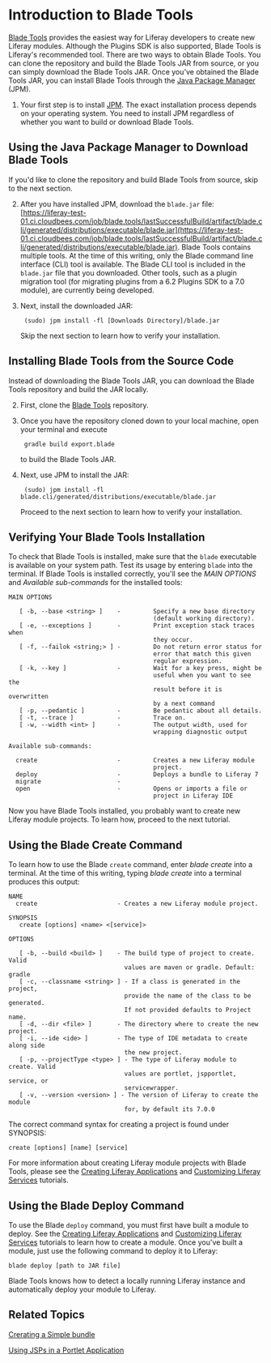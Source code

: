 # Introduction to Blade Tools [](id=installing-blade-tools)

[Blade Tools](https://github.com/gamerson/blade.tools) provides the easiest way
for Liferay developers to create new Liferay modules. Although the Plugins SDK
is also supported, Blade Tools is Liferay's recommended tool. There are two ways
to obtain Blade Tools. You can clone the repository and build the Blade Tools
JAR from source, or you can simply download the Blade Tools JAR. Once you've
obtained the Blade Tools JAR, you can install Blade Tools through the [Java
Package Manager](http://jpm4j.org) (JPM). 

1. Your first step is to install [JPM](http://jpm4j.org/#!/md/install). The
   exact installation process depends on your operating system. You need to
   install JPM regardless of whether you want to build or download Blade Tools. 

## Using the Java Package Manager to Download Blade Tools [](id=using-the-java-package-manager-to-download-blade-tools)

If you'd like to clone the repository and build Blade Tools from source, skip to
the next section.

2. After you have installed JPM, download the `blade.jar` file:
   [https://liferay-test-01.ci.cloudbees.com/job/blade.tools/lastSuccessfulBuild/artifact/blade.cli/generated/distributions/executable/blade.jar](https://liferay-test-01.ci.cloudbees.com/job/blade.tools/lastSuccessfulBuild/artifact/blade.cli/generated/distributions/executable/blade.jar).
   Blade Tools contains multiple tools. At the time of this writing, only the
   Blade command line interface (CLI) tool is available. The Blade CLI tool is
   included in the `blade.jar` file that you downloaded. Other tools, such as a
   plugin migration tool (for migrating plugins from a 6.2 Plugins SDK to a 7.0
   module), are currently being developed.

3. Next, install the downloaded JAR:

        (sudo) jpm install -fl [Downloads Directory]/blade.jar

    Skip the next section to learn how to verify your installation.

## Installing Blade Tools from the Source Code [](id=installing-blade-tools-from-the-source-code)

Instead of downloading the Blade Tools JAR, you can download the Blade
Tools repository and build the JAR locally.

2. First, clone the [Blade Tools](https://github.com/gamerson/blade.tools)
   repository.

3. Once you have the repository cloned down to your local machine, open your
   terminal and execute

        gradle build export.blade

    to build the Blade Tools JAR.

4. Next, use JPM to install the JAR:

        (sudo) jpm install -fl blade.cli/generated/distributions/executable/blade.jar

    Proceed to the next section to learn how to verify your installation.

## Verifying Your Blade Tools Installation

To check that Blade Tools is installed, make sure that the `blade` executable is
available on your system path. Test its usage by entering `blade` into the
terminal. If Blade Tools is installed correctly, you'll see the *MAIN OPTIONS*
and *Available sub-commands* for the installed tools:

    MAIN OPTIONS

       [ -b, --base <string> ]    -         Specify a new base directory
                                            (default working directory).
       [ -e, --exceptions ]       -         Print exception stack traces when
                                            they occur.
       [ -f, --failok <string;> ] -         Do not return error status for
                                            error that match this given
                                            regular expression.
       [ -k, --key ]              -         Wait for a key press, might be
                                            useful when you want to see the
                                            result before it is overwritten
                                            by a next command
       [ -p, --pedantic ]         -         Be pedantic about all details.
       [ -t, --trace ]            -         Trace on.
       [ -w, --width <int> ]      -         The output width, used for
                                            wrapping diagnostic output

    Available sub-commands: 

      create                      -         Creates a new Liferay module
                                            project. 
      deploy                      -         Deploys a bundle to Liferay 7 
      migrate                     -
      open                        -         Opens or imports a file or
                                            project in Liferay IDE 

Now you have Blade Tools installed, you probably want to create new Liferay
module projects. To learn how, proceed to the next tutorial.

## Using the Blade Create Command

To learn how to use the Blade `create` command, enter *blade create* into a
terminal. At the time of this writing, typing *blade create* into a terminal
produces this output:

    NAME
      create                      - Creates a new Liferay module project.

    SYNOPSIS
       create [options] <name> <[service]>

    OPTIONS

       [ -b, --build <build> ]    - The build type of project to create. Valid
                                    values are maven or gradle. Default: gradle
       [ -c, --classname <string> ] - If a class is generated in the project,
                                    provide the name of the class to be generated.
                                    If not provided defaults to Project name.
       [ -d, --dir <file> ]       - The directory where to create the new project.
       [ -i, --ide <ide> ]        - The type of IDE metadata to create along side
                                    the new project.
       [ -p, --projectType <type> ] - The type of Liferay module to create. Valid
                                    values are portlet, jspportlet, service, or
                                    servicewrapper.
       [ -v, --version <version> ] - The version of Liferay to create the module
                                    for, by default its 7.0.0

The correct command syntax for creating a project is found under SYNOPSIS:

    create [options] [name] [service]

For more information about creating Liferay module projects with Blade Tools,
please see the [Creating Liferay Applications]() and
[Customizing Liferay Services]() tutorials.

## Using the Blade Deploy Command

To use the Blade `deploy` command, you must first have built a module to deploy.
See the [Creating Liferay Applications]() and
[Customizing Liferay Services]() tutorials to learn how to create a module. Once
you've built a module, just use the following command to deploy it to Liferay:

    blade deploy [path to JAR file]

Blade Tools knows how to detect a locally running Liferay instance and
automatically deploy your module to Liferay.

## Related Topics [](id=related-topics)

[Crerating a Simple bundle](/develop/tutorials/-/knowledge_base/7-0/creating-a-simple-bundle)

[Using JSPs in a Portlet Application](/develop/tutorials/-/knowledge_base/7-0/using-jsps-in-a-portlet-application)
